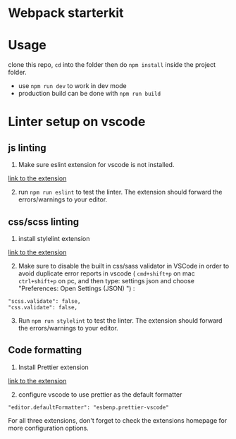 # Webpack starterkit

# Usage

clone this repo, `cd` into the folder then do `npm install` inside the project folder.

- use `npm run dev` to work in dev mode
- production build can be done with `npm run build`

# Linter setup on vscode

## js linting

1. Make sure eslint extension for vscode is not installed.

[link to the extension](https://marketplace.visualstudio.com/items?itemName=dbaeumer.vscode-eslint)

2. run `npm run eslint` to test the linter. The extension should forward the errors/warnings to your editor.

## css/scss linting

1. install stylelint extension

[link to the extension](https://marketplace.visualstudio.com/items?itemName=stylelint.vscode-stylelint)

2. Make sure to disable the built in css/sass validator in VSCode in order to avoid duplicate error reports in vscode ( `cmd+shift+p` on mac `ctrl+shift+p` on pc, and then type: settings json and choose "Preferences: Open Settings (JSON) ") :

```
"scss.validate": false,
"css.validate": false,
```
3. Run `npm run stylelint` to test the linter. The extension should forward the errors/warnings to your editor.

## Code formatting

1. Install Prettier extension

[link to the extension](https://marketplace.visualstudio.com/items?itemName=esbenp.prettier-vscode)

2. configure vscode to use prettier as the default formatter

```
"editor.defaultFormatter": "esbenp.prettier-vscode"
```

For all three extensions, don't forget to check the extensions homepage for more configuration options.
